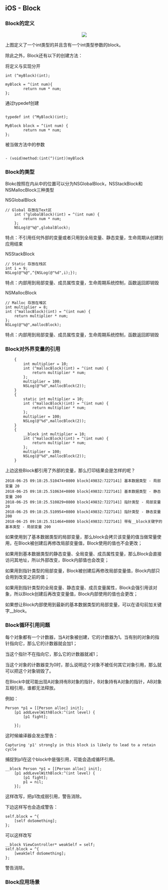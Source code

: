 ## iOS - Block 

### Block的定义

<p align="center"> 
<img src="https://github.com/sunnnybear/Zeno-Blog/blob/master/content/images/block1.png">
</p> 

上图定义了一个int类型的并且含有一个int类型参数的block。

除此之外，Block还有以下的创建方法：

将定义与实现分开

```objc
int (^myBlock)(int);
    
myBlock = ^(int num){
        return num * num;
};
```

通过typedef创建

```objc

typedef int (^MyBlock)(int);

MyBlock block = ^(int num) {
        return num * num;
};

```

被当做方法中的参数

```objc

- (void)method:(int(^)(int))myBlock 

```

### Block的类型

Blokc按照在内从中的位置可以分为NSGlobalBlock，NSStackBlock和NSMallocBlock三种类型

NSGlobalBlock
```obcj
// Global 存放在Text区
    int (^globalBlock)(int) = ^(int num) {
        return num * num;
    };
    NSLog(@"%@",globalBlock);
```
特点：不引用任何外部的变量或者只用到全局变量、静态变量，生命周期从创建到应用结束

NSStackBlock
```obcj
// Static 存放在栈区
int i = 9;
NSLog(@"%@",^{NSLog(@"%d",i);});

```
特点：内部用到局部变量、成员属性变量，生命周期系统控制，函数返回即销毁

NSMallocBlock
```obcj
// Malloc 存放在堆区
int multiplier = 8;
int (^mallocBlock)(int) = ^(int num) {
    return multiplier * num;
};
NSLog(@"%@",mallocBlock);

```
特点：内部用到局部变量、成员属性变量，生命周期系统控制，函数返回即销毁

### Block对外界变量的引用
```objc
    {
        int multiplier = 10;
        int (^mallocBlock)(int) = ^(int num) {
            return multiplier * num;
        };
        multiplier = 100;
        NSLog(@"%d",mallocBlock(2));
    }
    {
        static int multiplier = 10;
        int (^mallocBlock)(int) = ^(int num) {
            return multiplier * num;
        };
        multiplier = 100;
        NSLog(@"%d",mallocBlock(2));
    }
    {
        __block int multiplier = 10;
        int (^mallocBlock)(int) = ^(int num) {
            return multiplier * num;
        };
        multiplier = 100;
        NSLog(@"%d",mallocBlock(2));
    }
```
上边这些Block都引用了外部的变量，那么打印结果会是怎样的呢？

```objc
2018-06-25 09:18:25.510474+0800 block[49832:7227141] 基本数据类型 - 局部变量 20
2018-06-25 09:18:25.510634+0800 block[49832:7227141] 基本数据类型 - 静态变量 200
2018-06-25 09:18:25.510829+0800 block[49832:7227141] 指针类型 - 局部变量 20
2018-06-25 09:18:25.510954+0800 block[49832:7227141] 指针类型 - 静态变量 200
2018-06-25 09:18:25.511464+0800 block[49832:7227141] 带有__block关键字的基本类型 - 局部变量 200
```
如果使用到了基本数据类型的局部变量，那么block会拷贝该变量的值当做常量使用，在Block被创建后再修改局部变量值，Block使用的值也不会更改；

如果用到基本数据类型的静态变量、全局变量、成员属性变量，那么Block会直接访问其地址，所以外部改变，Block内部值也会改变；

如果用到指针类型的局部变量，Block被创建后再修改局部变量值，Block内部只会用到改变之前的值；

如果用到指针类型的全局变量、静态变量、成员变量属性，Block会强引用该对象，所以Block创建后再改变变量值，Block内部使用的值也会更改；

如果想让Block内部使用到最新的基本数据类型的局部变量，可以在语句前加关键字__block。

### Block循环引用问题

每个对象都有一个计数器，当A对象被创建，它的计数器为1。当有别的对象的指针指向它，那么它的计数器就会加1；

当这个指针不在指向它，那么它的计数器就减1；

当这个对象的计数器变为0时，那么说明这个对象不被任何其它对象引用，那么就可以把这个对象销毁了。

在Block中就可能出现A对象持有B对象的指针，B对象持有A对象的指针，AB对象互相引用，谁都无法释放。

例如：
```objc
Person *p1 = [[Person alloc] init];
    [p1 addLevelWithBlock:^(int level) {
        [p1 fight];
        
    }];
```
这时候编译器会发出警告：

```objc
Capturing 'p1' strongly in this block is likely to lead to a retain cycle
```
捕捉到p1在这个block中是强引用，可能会造成循环引用。

```objc
__block Person *p1 = [[Person alloc] init];
    [p1 addLevelWithBlock:^(int level) {
        [p1 fight];
        p1 = nil;
    }];
```
这样改写，把p1改成弱引用，警告消除。

下边这样写也会造成警告：

```objc
self.block = ^{
    [self doSomething];
};
```

可以这样改写

```objc
__block ViewController* weakSelf = self;
self.block = ^{
    [weakSelf doSomething];
};
```

警告消除。

### Block应用场景

